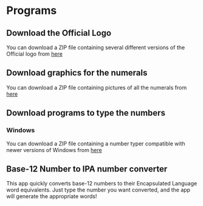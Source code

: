 # Programs

## Download the Official Logo

You can download a ZIP file containing several different versions of the Official
logo from [here](/elp-documentation/Elp-logo.zip)

## Download graphics for the numerals

You can download a ZIP file containing pictures of all the numerals from [here](/elp-documentation/Elp-number-pics.zip)

## Download programs to type the numbers

### Windows

You can download a ZIP file containing a number typer compatible with newer versions
of Windows from [here](/elp-documentation/Elp-Win-NumberTyper.zip)

## Base-12 Number to IPA number converter

This app quickly converts base-12 numbers to their Encapsulated Language word equivalents. 
Just type the number you want converted, and the app will generate the appropriate words!

<NumberToIpa/>